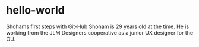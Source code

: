 # hello-world
Shohams first steps with Git-Hub
Shoham is 29 years old at the time.
He is working from the JLM Designers cooperative as a junior UX designer for the OU.
